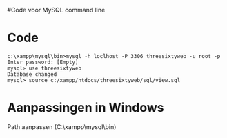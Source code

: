 #Code voor MySQL command line

# Code #

```
c:\xampp\mysql\bin>mysql -h loclhost -P 3306 threesixtyweb -u root -p
Enter password: [Empty]
mysql> use threesixtyweb
Database changed
mysql> source c:/xampp/htdocs/threesixtyweb/sql/view.sql
```

# Aanpassingen in Windows #
Path aanpassen (C:\xampp\mysql\bin)